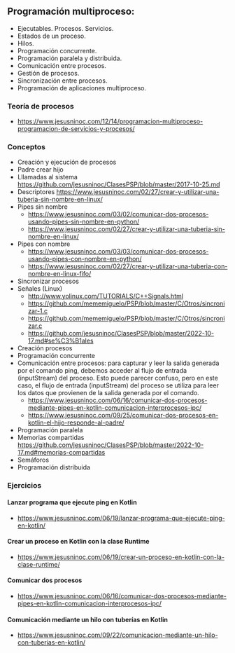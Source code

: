 ## Programación multiproceso:
 -	Ejecutables. Procesos. Servicios.
 -	Estados de un proceso.
 -	Hilos.
 -	Programación concurrente.
 -	Programación paralela y distribuida.
 -	Comunicación entre procesos.
 -	Gestión de procesos.
 -	Sincronización entre procesos.
 -	Programación de aplicaciones multiproceso.

### Teoría de procesos
* https://www.jesusninoc.com/12/14/programacion-multiproceso-programacion-de-servicios-y-procesos/

### Conceptos
- Creación y ejecución de procesos
- Padre crear hijo
- Lllamadas al sistema https://github.com/jesusninoc/ClasesPSP/blob/master/2017-10-25.md
- Descriptores https://www.jesusninoc.com/02/27/crear-y-utilizar-una-tuberia-sin-nombre-en-linux/
- Pipes sin nombre
  - https://www.jesusninoc.com/03/02/comunicar-dos-procesos-usando-pipes-sin-nombre-en-python/
  - https://www.jesusninoc.com/02/27/crear-y-utilizar-una-tuberia-sin-nombre-en-linux/
- Pipes con nombre
  - https://www.jesusninoc.com/03/03/comunicar-dos-procesos-usando-pipes-con-nombre-en-python/
  - https://www.jesusninoc.com/02/27/crear-y-utilizar-una-tuberia-con-nombre-en-linux-fifo/
- Sincronizar procesos
- Señales (Linux)
  - http://www.yolinux.com/TUTORIALS/C++Signals.html
  - https://github.com/mememiguelo/PSP/blob/master/C/Otros/sincronizar-1.c
  - https://github.com/mememiguelo/PSP/blob/master/C/Otros/sincronizar.c
  - https://github.com/jesusninoc/ClasesPSP/blob/master/2022-10-17.md#se%C3%B1ales
- Creación procesos 
- Programación concurrente
- Comunicación entre procesos: para capturar y leer la salida generada por el comando ping, debemos acceder al flujo de entrada (inputStream) del proceso. Esto puede parecer confuso, pero en este caso, el flujo de entrada (inputStream) del proceso se utiliza para leer los datos que provienen de la salida generada por el comando.
  - https://www.jesusninoc.com/06/16/comunicar-dos-procesos-mediante-pipes-en-kotlin-comunicacion-interprocesos-ipc/
  - https://www.jesusninoc.com/09/25/comunicar-dos-procesos-en-kotlin-el-hijo-responde-al-padre/
- Programación paralela
- Memorias compartidas https://github.com/jesusninoc/ClasesPSP/blob/master/2022-10-17.md#memorias-compartidas
- Semáforos
- Programación distribuida

### Ejercicios
#### Lanzar programa que ejecute ping en Kotlin
* https://www.jesusninoc.com/06/19/lanzar-programa-que-ejecute-ping-en-kotlin/
#### Crear un proceso en Kotlin con la clase Runtime
* https://www.jesusninoc.com/06/19/crear-un-proceso-en-kotlin-con-la-clase-runtime/
#### Comunicar dos procesos
* https://www.jesusninoc.com/06/16/comunicar-dos-procesos-mediante-pipes-en-kotlin-comunicacion-interprocesos-ipc/
#### Comunicación mediante un hilo con tuberías en Kotlin
* https://www.jesusninoc.com/09/22/comunicacion-mediante-un-hilo-con-tuberias-en-kotlin/
